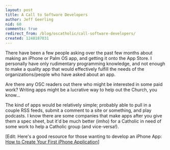 ```yaml
---
layout: post
title: A Call to Software Developers
author: Jeff Geerling
nid: 60
comments: true
redirect_from: /blog/oscatholic/call-software-developers/
created: 1248187031
---
```

<p>There have been a few people asking over the past few months about making an iPhone or Palm OS app, and getting it onto the App Store. I personally have only rudimentary programming knowledge, and not enough to make a quality app that would effectively fulfill the needs of the organizations/people who have asked about an app.</p>
<p>Are there any OSC readers out there who might be interested in some paid work? Writing apps might be a lucrative way to help out the Church, you know...</p>
<p>The kind of apps would be relatively simple; probably able to pull in a couple RSS feeds, submit a comment to a site or something, and play podcasts. I know there are some companies that make apps after you give them a spec sheet, but it'd be much better (imho) for a Catholic in need of some work to help a Catholic group (and vice-versa!).</p>
<p>[Edit: Here's a good resource for those wanting to develop an iPhone App: <a href="http://www.smashingmagazine.com/2009/08/11/how-to-create-your-first-iphone-application/">How to Create Your First iPhone Application</a>]</p>
